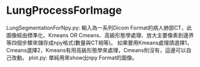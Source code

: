 # LungProcessForImage
LungSegmentationForNpy.py:
輸入為一系列Dicom Format的病人肺部CT，此圖像經由標準化、Kmeans OR Cmeans、高級形態學處理、放大主要像素到邊界等四個步驟來儲存成npy格式(數量與CT相等)。
如果要用Kmeans處理請選擇1，Cmeans選擇2，Kmeans有用高級形態學來處理，Cmeans則沒有，這邊可以自己改動。
plot.py:
單純用來show出npy Format的圖像。
